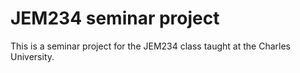 # JEM234 seminar project

This is a seminar project for the JEM234 class taught at the Charles University.